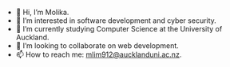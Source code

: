 - 👋 Hi, I’m Molika.
- 👀 I’m interested in software development and cyber security.
- 🌱 I’m currently studying Computer Science at the University of Auckland. 
- 💞️ I’m looking to collaborate on web development.
- 📫 How to reach me: mlim912@aucklanduni.ac.nz.

<!---
mlim912/mlim912 is a ✨ special ✨ repository because its `README.md` (this file) appears on your GitHub profile.
You can click the Preview link to take a look at your changes.
--->
